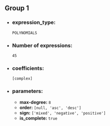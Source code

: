 ## Group 1

- ### expression_type: 
    `POLYNOMIALS`

- ### Number of expressions:
    `45`

- ### coefficients:
    `[complex]` 

- ### parameters:
    - **max-degree:** `8`
    - **order:** `[null, 'asc', 'desc']`
    - **sign:** `['mixed', 'negative', 'positive']`
    - **is_complete:** `true`